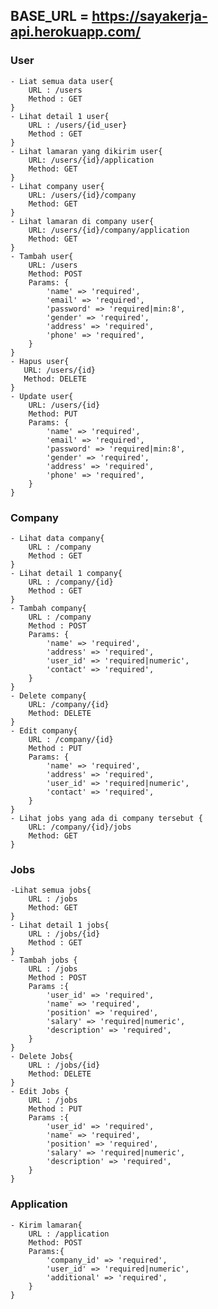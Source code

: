## BASE_URL = https://sayakerja-api.herokuapp.com/

### User
    - Liat semua data user{
        URL : /users
        Method : GET
    }
    - Lihat detail 1 user{
        URL : /users/{id_user}
        Method : GET
    }
    - Lihat lamaran yang dikirim user{
        URL: /users/{id}/application
        Method: GET
    }
    - Lihat company user{
        URL: /users/{id}/company
        Method: GET
    }
    - Lihat lamaran di company user{
        URL: /users/{id}/company/application
        Method: GET
    }
    - Tambah user{
        URL: /users
        Method: POST
        Params: {
            'name' => 'required',
            'email' => 'required',
            'password' => 'required|min:8',
            'gender' => 'required',
            'address' => 'required',
            'phone' => 'required',
        }
    }
    - Hapus user{
       URL: /users/{id}
       Method: DELETE
    }
    - Update user{
        URL: /users/{id}
        Method: PUT
        Params: {
            'name' => 'required',
            'email' => 'required',
            'password' => 'required|min:8',
            'gender' => 'required',
            'address' => 'required',
            'phone' => 'required',
        }
    }

### Company
    - Lihat data company{
        URL : /company
        Method : GET
    }
    - Lihat detail 1 company{
        URL : /company/{id}
        Method : GET
    }
    - Tambah company{
        URL : /company
        Method : POST
        Params: {
            'name' => 'required',
            'address' => 'required',
            'user_id' => 'required|numeric',
            'contact' => 'required',
        }
    }
    - Delete company{
        URL: /company/{id}
        Method: DELETE
    }
    - Edit company{
        URL : /company/{id}
        Method : PUT
        Params: {
            'name' => 'required',
            'address' => 'required',
            'user_id' => 'required|numeric',
            'contact' => 'required',
        }
    }
    - Lihat jobs yang ada di company tersebut {
        URL: /company/{id}/jobs
        Method: GET
    }

### Jobs
    -Lihat semua jobs{
        URL : /jobs
        Method: GET
    }
    - Lihat detail 1 jobs{
        URL : /jobs/{id}
        Method : GET
    }
    - Tambah jobs {
        URL : /jobs
        Method : POST
        Params :{
            'user_id' => 'required',
            'name' => 'required',
            'position' => 'required',
            'salary' => 'required|numeric',
            'description' => 'required',
        }
    }
    - Delete Jobs{
        URL : /jobs/{id}
        Method: DELETE
    }
    - Edit Jobs {
        URL : /jobs
        Method : PUT
        Params :{
            'user_id' => 'required',
            'name' => 'required',
            'position' => 'required',
            'salary' => 'required|numeric',
            'description' => 'required',
        }
    }


### Application
    - Kirim lamaran{
        URL : /application
        Method: POST
        Params:{
            'company_id' => 'required',
            'user_id' => 'required|numeric',
            'additional' => 'required',
        }
    }
